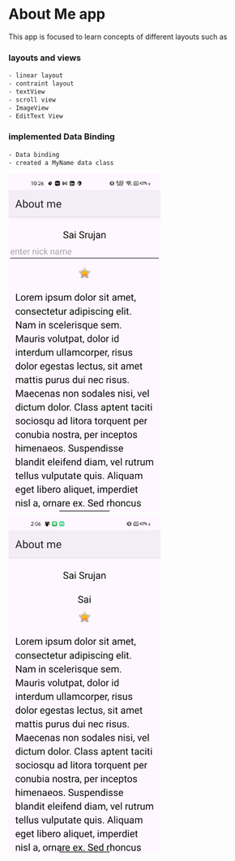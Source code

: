 # About Me app

This app is focused to learn concepts of different layouts
such as

### layouts and views
    - linear layout
    - contraint layout
    - textView
    - scroll view
    - ImageView
    - EditText View

### implemented Data Binding
    - Data binding
    - created a MyName data class

<img src="Screenshot_20241112_222658.png" width="300"/>
<img src="Screenshot_20241117_140630.png" width="300"/>
